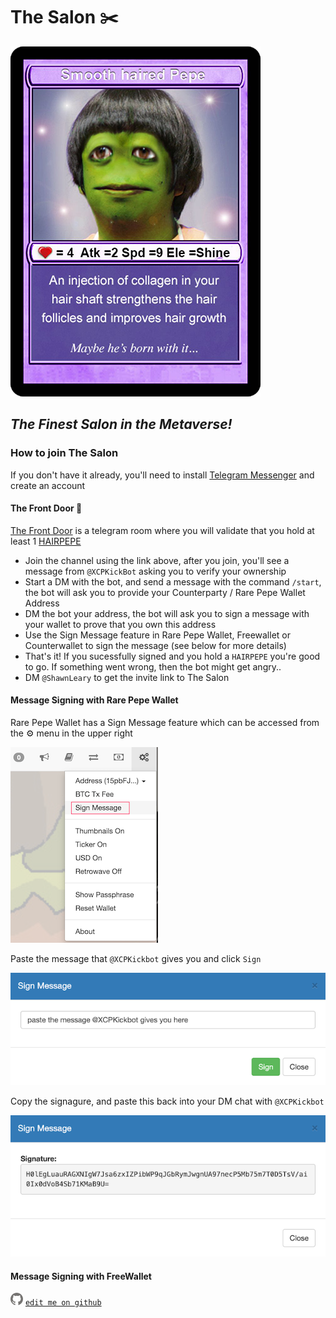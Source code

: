 # The Salon ✂️
![HAIRPEPE](assets/user/HAIRPEPE.png)

## *The Finest Salon in the Metaverse!*

### How to join The Salon

If you don't have it already, you'll need to install [Telegram Messenger](https://telegram.org/) and create an account

#### The Front Door 🚪

[The Front Door](https://t.me/HAIRPEPE) is a telegram room where you will validate that you hold at least 1 [HAIRPEPE](https://pepe.wtf/asset/HAIRPEPE)

* Join the channel using the link above, after you join, you'll see a message from `@XCPKickBot` asking you to verify your ownership
* Start a DM with the bot, and send a message with the command `/start`, the bot will ask you to provide your Counterparty / Rare Pepe Wallet Address
* DM the bot your address, the bot will ask you to sign a message with your wallet to prove that you own this address
* Use the Sign Message feature in Rare Pepe Wallet, Freewallet or Counterwallet to sign the message (see below for more details)
* That's it! If you sucessfully signed and you hold a `HAIRPEPE` you're good to go. If something went wrong, then the bot might get angry..
* DM `@ShawnLeary` to get the invite link to The Salon

#### Message Signing with Rare Pepe Wallet
Rare Pepe Wallet has a Sign Message feature which can be accessed from the ⚙️ menu in the upper right

![rpw1](assets/user/rpw1.png)

Paste the message that `@XCPKickbot` gives you and click `Sign`

![rpw2](assets/user/rpw2.png)

Copy the signagure, and paste this back into your DM chat with `@XCPKickbot`

![rpw3](assets/user/rpw3.png)

#### Message Signing with FreeWallet


![GitHub Logo](assets/user/github.png)  [`edit me on github`](https://github.com/windsok/thesalon)
